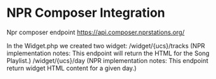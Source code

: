 # NPR Composer Integration

Npr composer endpoint https://api.composer.nprstations.org/

In the Widget.php we created two widget: 
  /widget/{ucs}/tracks (NPR implementation notes: This endpoint will return the HTML for the Song Playlist.)
  /widget/{ucs}/day (NPR implementation notes: This endpoint return widget HTML content for a given day.)
